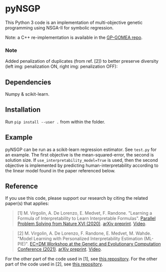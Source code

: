 # pyNSGP
This Python 3 code is an implementation of multi-objective genetic programming using NSGA-II for symbolic regression.


Note: a C++ re-implementation is available in the [GP-GOMEA repo](https://github.com/marcovirgolin/GP-GOMEA).


### Note
Added penalization of duplicates (from ref. [2]) to better preserve diversity (left img: penalization ON, right img: penalization OFF):


## Dependencies
Numpy & scikit-learn.

## Installation
Run `pip install --user .` from within the folder.

## Example 
pyNSGP can be run as a scikit-learn regression estimator. See `test.py` for an example. 
The first objective is the mean-squared-error, the second is solution size. If `use_interpretability_model=True` is used, then the second objective is implemented by predicting human-interpretability according to the linear model found in the paper referenced below.

## Reference
If you use this code, please support our research by citing the related paper(s) that applies:
> [1] M. Virgolin, A. De Lorenzo, E. Medvet, F. Randone. "Learning a Formula of Interpretability to Learn Interpretable Formulas". [Parallel Problem Solving from Nature XVI (2020)](https://doi.org/10.1007/978-3-030-58115-2_6). [arXiv preprint](https://arxiv.org/abs/2004.11170). [Video](https://www.youtube.com/watch?v=V2lmbStyMGE&ab_channel=MarcoVirgolin).

> [2] M. Virgolin, A. De Lorenzo, F. Randone, E. Medvet, M. Wahde. "Model Learning with Personalized Interpretability Estimation (ML-PIE)". [EC+DM Workshop at the Genetic and Evolutionary Computation Conference (2021)](https://doi.org/10.1145/3449726.3463166). [arXiv preprint](https://arxiv.org/abs/2104.06060). [Video](https://www.youtube.com/watch?v=6_sYWKz-Kuc).


For the other part of the code used in [1], see [this repository](https://github.com/MaLeLabTs/GPFormulasInterpretability). 
For the other part of the code used in [2], see [this repository](https://github.com/marcovirgolin/ML-PIE). 
